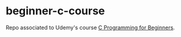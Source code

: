 # beginner-c-course
Repo associated to Udemy's course [C Programming for Beginners](https://www.udemy.com/course/c-programming-for-beginners/).
